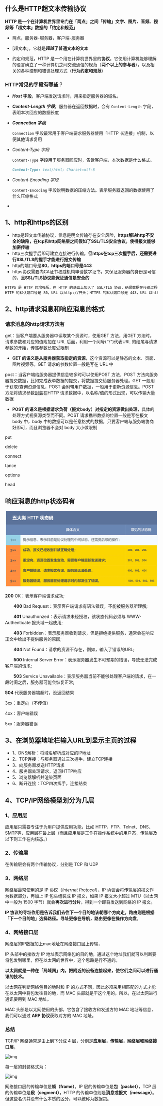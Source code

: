 ## 什么是HTTP超文本传输协议

**HTTP 是一个在计算机世界里专门在「两点」之间「传输」文字、图片、音频、视频等「超文本」数据的「约定和规范」**

- 两点，服务器-服务器，客户端-服务器

- [超文本」，它就是**超越了普通文本的文本**
- 约定和规范，HTTP 是一个用在计算机世界里的**协议**。它使用计算机能够理解的语言确立了一种计算机之间交流通信的规范（**两个以上的参与者**），以及相关的各种控制和错误处理方式（**行为约定和规范**）

### HTTP常见的字段有哪些？

- ***Host* 字段**，客户端发送请求时，用来指定服务器的域名。

- ***Content-Length 字段***，服务器在返回数据时，会有 `Content-Length` 字段，表明本次回应的数据长度

- ***Connection 字段***

  `Connection` 字段最常用于客户端要求服务器使用「HTTP 长连接」机制，以便其他请求复用

- *Content-Type 字段*

  `Content-Type` 字段用于服务器回应时，告诉客户端，本次数据是什么格式。

  ```markdown
  Content-Type: text/html; Charset=utf-8
  ```

- *Content-Encoding 字段*

  `Content-Encoding` 字段说明数据的压缩方法。表示服务器返回的数据使用了什么压缩格式

- 

## 1、http和https的区别

- http是超文本传输协议，信息是明文传输存在安全风险，**https解决http不安全的缺陷，在tcp和http网络层之间假如了SSL/TLS安全协议，使得报文能够加密传输**
- http三次握手后即可建立连接进行传输，**但https在tcp三次握手后，还需要进行SSL/TLS的握手才能进行报文传输**
- http的端口号是**80**，**https的端口号是443**
- https协议需要向CA证书权威机构申请数字证书，来保证服务器的身份是可信的，**且SSL/TLS协议能保证通信是安全的**

```markdown
HTTPS 是 HTTP 的增强版，在 HTTP 的基础上加入了 SSL/TLS 协议，确保数据在传输过程中是加密的。SSL/TLS 需要向 CA（证书权威机构）申请数字证书，用于验证服务器的身份。
HTTP 的默认端⼝号是 80，URL 以http://开头；HTTPS 的默认端⼝号是 443，URL 以https://开头。
```



## 2、http请求消息和响应消息的格式

### **请求消息的http请求方法有**

get：当客户端要从服务器中读取某个资源时，使用GET 方法，用GET 方法时，请求参数和对应的值附加在 URL 后面，利用一个问号(“?”)代表URL 的结尾与请求参数的开始，传递参数长度受限制

- **GET 的语义是从服务器获取指定的资源**，这个资源可以是静态的文本、页面、图片视频等。GET 请求的参数位置一般是写在 URL 中

post：当客户端给服务器提供信息较多时可以使用POST 方法，POST 方法向服务器提交数据，比如完成表单数据的提交，将数据提交给服务器处理。GET 一般用于获取/查询资源信息，POST 会附带用户数据，一般用于更新资源信息。POST 方法将请求参数[封装](http://www.chinabyte.com/keyword/封装/)在HTTP 请求数据中，以名称/值的形式出现，可以传输大量数据

- **POST 的语义是根据请求负荷（报文body）对指定的资源做出处理**，具体的处理方式视资源类型而不同。POST 请求携带数据的位置一般是写在报文 body 中，body 中的数据可以是任意格式的数据，只要客户端与服务端协商好即可，而且浏览器不会对 body 大小做限制

put

delete

connect

tance

options

head

## 响应消息的http状态码有

![ 五大类 HTTP 状态码 ](6-五大类HTTP状态码-1723016147398-5.png)

   **200** OK：表示客户端请求成功;

　　**400** Bad Request：表示客户端请求有语法错误，不能被服务器所理解;

　　**401** Unauthonzed：表示请求未经授权，该状态代码必须与 WWW-Authenticate 报头域一起使用;

　　**403** Forbidden：表示服务器收到请求，但是拒绝提供服务，通常会在响应正文中给出不提供服务的原因;

　　**404** Not Found：请求的资源不存在，例如，输入了错误的URL;

　　**500** Internal Server Error：表示服务器发生不可预期的错误，导致无法完成客户端的请求;

　　**503** Service Unavailable：表示服务器当前不能够处理客户端的请求，在一段时间之后，服务器可能会恢复正常;

   **504** 代表服务器端超时，没返回结果

3xx：重定向（不传值）

4xx：客户端错误

5xx：服务器错误

## 3、在浏览器地址栏输入URL到显示主页的过程

- 1、DNS解析：将域名解析成对应的IP地址
- 2、TCP连接：与服务器通过三次握手，建立TCP连接
- 3、向服务器发送HTTP请求
- 4、服务器处理请求，返回HTTP响应
- 5、浏览器解析并渲染页面
- 6、断开连接：TCP四次挥手，连接结束

## 4、TCP/IP网络模型划分为几层

### 1、应用层

应用层只需要专注于为用户提供应用功能，比如 HTTP、FTP、Telnet、DNS、SMTP等，应用层在最上层（而且应用层是工作在操作系统中的用户态，传输层及以下则工作在内核态。）

### 2、传输层

在传输层会有两个传输协议，分别是 TCP 和 UDP

### 3、网络层

网络层最常使用的是 IP 协议（*Internet Protocol*），IP 协议会将传输层的报文作为数据部分，再加上 IP 包头组装成 IP 报文，如果 IP 报文大小超过 MTU（以太网中一般为 1500 字节）就会**再次进行分片**，得到一个即将发送到网络的 IP 报文。

**IP 协议的寻址作用是告诉我们去往下一个目的地该朝哪个方向走，路由则是根据「下一个目的地」选择路径。寻址更像在导航，路由更像在操作方向盘**。

### 4、网络接口层

网络层的IP数据加上mac地址在网络接口层上传输，

IP 头部中的接收方 IP 地址表示网络包的目的地，通过这个地址我们就可以判断要将包发到哪里，但在以太网的世界中，这个思路是行不通的。

**以太网就是一种在「局域网」内，把附近的设备连接起来，使它们之间可以进行通讯的技术。**

以太网在判断网络包目的地时和 IP 的方式不同，因此必须采用相匹配的方式才能在以太网中将包发往目的地，而 MAC 头部就是干这个用的，所以，在以太网进行通讯要用到 MAC 地址。

MAC 头部是以太网使用的头部，它包含了接收方和发送方的 MAC 地址等信息，我们可以通过 **ARP 协议**获取对方的 MAC 地址。

### 总结

TCP/IP 网络通常是由上到下分成 4 层，分别是**应用层，传输层，网络层和网络接口层**。

![img](https://cdn.xiaolincoding.com/gh/xiaolincoder/ImageHost4@main/%E7%BD%91%E7%BB%9C/tcpip%E5%8F%82%E8%80%83%E6%A8%A1%E5%9E%8B.drawio.png)

每一层的封装格式为：

![img](https://cdn.xiaolincoding.com/gh/xiaolincoder/ImageHost3@main/%E6%93%8D%E4%BD%9C%E7%B3%BB%E7%BB%9F/%E6%B5%AE%E7%82%B9/%E5%B0%81%E8%A3%85.png)

网络接口层的传输单位是**帧（frame）**，IP 层的传输单位是**包（packet）**，TCP 层的传输单位是**段（segment）**，HTTP 的传输单位则是**消息或报文（message）**。但这些名词并没有什么本质的区分，可以统称为数据包。
